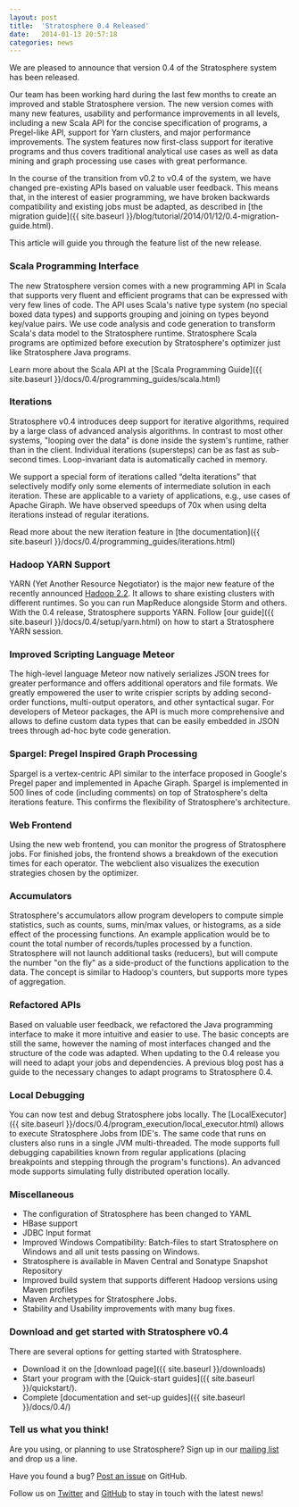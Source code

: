 ```yaml
---
layout: post
title:  'Stratosphere 0.4 Released'
date:   2014-01-13 20:57:18
categories: news
---
```


We are pleased to announce that version 0.4 of the Stratosphere system has been released. 

Our team has been working hard during the last few months to create an improved and stable Stratosphere version. The new version comes with many new features, usability and performance improvements in all levels, including a new Scala API for the concise specification of programs, a Pregel-like API, support for Yarn clusters, and major performance improvements. The system features now first-class support for iterative programs and thus covers traditional analytical use cases as well as data mining and graph processing use cases with great performance.

In the course of the transition from v0.2 to v0.4 of the system, we have changed pre-existing APIs based on valuable user feedback. This means that, in the interest of easier programming, we have broken backwards compatibility and existing jobs must be adapted, as described in [the migration guide]({{ site.baseurl }}/blog/tutorial/2014/01/12/0.4-migration-guide.html).

This article will guide you through the feature list of the new release.

### Scala Programming Interface
The new Stratosphere version comes with a new programming API in Scala that supports very fluent and efficient programs that can be expressed with very few lines of code. The API uses Scala's native type system (no special boxed data types) and supports grouping and joining on types beyond key/value pairs. We use code analysis and code generation to transform Scala's data model to the Stratosphere runtime. Stratosphere Scala programs are optimized before execution by Stratosphere's optimizer just like Stratosphere Java programs.

Learn more about the Scala API at the [Scala Programming Guide]({{ site.baseurl }}/docs/0.4/programming_guides/scala.html)

### Iterations
Stratosphere v0.4 introduces deep support for iterative algorithms, required by a large class of advanced analysis algorithms. In contrast to most other systems, "looping over the data" is done inside the system's runtime, rather than in the client. Individual iterations (supersteps) can be as fast as sub-second times. Loop-invariant data is automatically cached in memory.

We support a special form of iterations called “delta iterations” that selectively modify only some elements of intermediate solution in each iteration. These are applicable to a variety of applications, e.g., use cases of Apache Giraph. We have observed speedups of 70x when using delta iterations instead of regular iterations.

Read more about the new iteration feature in [the documentation]({{ site.baseurl }}/docs/0.4/programming_guides/iterations.html)

### Hadoop YARN Support
YARN (Yet Another Resource Negotiator) is the major new feature of the recently announced [Hadoop 2.2](http://hadoop.apache.org/docs/r2.2.0/). It allows to share existing clusters with different runtimes. So you can run MapReduce alongside Storm and others. With the 0.4 release, Stratosphere supports YARN.
Follow [our guide]({{ site.baseurl }}/docs/0.4/setup/yarn.html) on how to start a Stratosphere YARN session.

### Improved Scripting Language Meteor
The high-level language Meteor now natively serializes JSON trees for greater performance and offers additional operators and file formats. We greatly empowered the user to write crispier scripts by adding second-order functions, multi-output operators, and other syntactical sugar. For developers of Meteor packages, the API is much more comprehensive and allows to define custom data types that can be easily embedded in JSON trees through ad-hoc byte code generation.

### Spargel: Pregel Inspired Graph Processing
Spargel is a vertex-centric API similar to the interface proposed in Google's Pregel paper and implemented in Apache Giraph. Spargel is implemented in 500 lines of code (including comments) on top of Stratosphere's delta iterations feature. This confirms the flexibility of Stratosphere's architecture. 

### Web Frontend
Using the new web frontend, you can monitor the progress of Stratosphere jobs. For finished jobs, the frontend shows a breakdown of the execution times for each operator. The webclient also visualizes the execution strategies chosen by the optimizer.

### Accumulators
Stratosphere's accumulators allow program developers to compute simple statistics, such as counts, sums, min/max values, or histograms, as a side effect of the processing functions. An example application would be to count the total number of records/tuples processed by a function. Stratosphere will not launch additional tasks (reducers), but will compute the number "on the fly" as a side-product of the functions application to the data. The concept is similar to Hadoop's counters, but supports more types of aggregation.

### Refactored APIs
Based on valuable user feedback, we refactored the Java programming interface to make it more intuitive and easier to use. The basic concepts are still the same, however the naming of most interfaces changed and the structure of the code was adapted. When updating to the 0.4 release you will need to adapt your jobs and dependencies. A previous blog post has a guide to the necessary changes to adapt programs to Stratosphere 0.4.

### Local Debugging
You can now test and debug Stratosphere jobs locally. The [LocalExecutor]({{ site.baseurl }}/docs/0.4/program_execution/local_executor.html) allows to execute Stratosphere Jobs from IDE's. The same code that runs on clusters also runs in a single JVM multi-threaded. The mode supports full debugging capabilities known from regular applications (placing breakpoints and stepping through the program's functions). An advanced mode supports simulating fully distributed operation locally.

### Miscellaneous

* The configuration of Stratosphere has been changed to YAML
* HBase support
* JDBC Input format
* Improved Windows Compatibility: Batch-files to start Stratosphere on Windows and all unit tests passing on Windows.
* Stratosphere is available in Maven Central and Sonatype Snapshot Repository
* Improved build system that supports different Hadoop versions using Maven profiles
* Maven Archetypes for Stratosphere Jobs.
* Stability and Usability improvements with many bug fixes.


### Download and get started with Stratosphere v0.4
There are several options for getting started with Stratosphere. 

* Download it on the [download page]({{ site.baseurl }}/downloads)
* Start your program with the [Quick-start guides]({{ site.baseurl }}/quickstart/).
* Complete [documentation and set-up guides]({{ site.baseurl }}/docs/0.4/)

### Tell us what you think!
Are you using, or planning to use Stratosphere? Sign up in our [mailing list](https://groups.google.com/forum/#!forum/stratosphere-dev) and drop us a line.

Have you found a bug? [Post an issue](https://github.com/stratosphere/stratosphere) on GitHub.

Follow us on [Twitter](https://twitter.com/stratosphere_eu) and [GitHub](https://github.com/stratosphere/stratosphere) to stay in touch with the latest news!

